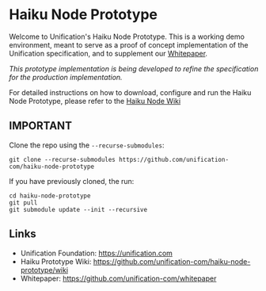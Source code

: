 Haiku Node Prototype
====================

Welcome to Unification's Haiku Node Prototype. This is a working 
demo environment, meant to serve as a proof of concept implementation 
of the Unification specification, and to supplement
our [Whitepaper](https://github.com/unification-com/whitepaper).

_This prototype implementation is being developed to refine the 
specification for the production implementation._

For detailed instructions on how to download, configure and run
the Haiku Node Prototype, please refer to the 
[Haiku Node Wiki](https://github.com/unification-com/haiku-node-prototype/wiki)

## IMPORTANT

Clone the repo using the `--recurse-submodules`:

```
git clone --recurse-submodules https://github.com/unification-com/haiku-node-prototype
```

If you have previously cloned, the run:

```
cd haiku-node-prototype
git pull
git submodule update --init --recursive
```


## Links

* Unification Foundation: https://unification.com
* Haiku Prototype Wiki: https://github.com/unification-com/haiku-node-prototype/wiki
* Whitepaper: https://github.com/unification-com/whitepaper

